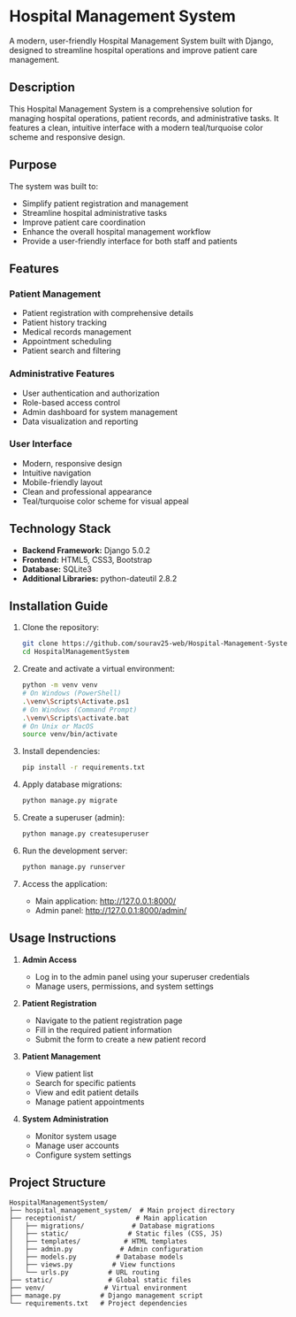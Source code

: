 # Hospital Management System

A modern, user-friendly Hospital Management System built with Django, designed to streamline hospital operations and improve patient care management.

## Description

This Hospital Management System is a comprehensive solution for managing hospital operations, patient records, and administrative tasks. It features a clean, intuitive interface with a modern teal/turquoise color scheme and responsive design.

## Purpose

The system was built to:
- Simplify patient registration and management
- Streamline hospital administrative tasks
- Improve patient care coordination
- Enhance the overall hospital management workflow
- Provide a user-friendly interface for both staff and patients

## Features

### Patient Management
- Patient registration with comprehensive details
- Patient history tracking
- Medical records management
- Appointment scheduling
- Patient search and filtering

### Administrative Features
- User authentication and authorization
- Role-based access control
- Admin dashboard for system management
- Data visualization and reporting

### User Interface
- Modern, responsive design
- Intuitive navigation
- Mobile-friendly layout
- Clean and professional appearance
- Teal/turquoise color scheme for visual appeal

## Technology Stack

- **Backend Framework:** Django 5.0.2
- **Frontend:** HTML5, CSS3, Bootstrap
- **Database:** SQLite3
- **Additional Libraries:** python-dateutil 2.8.2

## Installation Guide

1. Clone the repository:
   ```bash
   git clone https://github.com/sourav25-web/Hospital-Management-System-Receptionist-Interface.git
   cd HospitalManagementSystem
   ```

2. Create and activate a virtual environment:
   ```bash
   python -m venv venv
   # On Windows (PowerShell)
   .\venv\Scripts\Activate.ps1
   # On Windows (Command Prompt)
   .\venv\Scripts\activate.bat
   # On Unix or MacOS
   source venv/bin/activate
   ```

3. Install dependencies:
   ```bash
   pip install -r requirements.txt
   ```

4. Apply database migrations:
   ```bash
   python manage.py migrate
   ```

5. Create a superuser (admin):
   ```bash
   python manage.py createsuperuser
   ```

6. Run the development server:
   ```bash
   python manage.py runserver
   ```

7. Access the application:
   - Main application: http://127.0.0.1:8000/
   - Admin panel: http://127.0.0.1:8000/admin/

## Usage Instructions

1. **Admin Access**
   - Log in to the admin panel using your superuser credentials
   - Manage users, permissions, and system settings

2. **Patient Registration**
   - Navigate to the patient registration page
   - Fill in the required patient information
   - Submit the form to create a new patient record

3. **Patient Management**
   - View patient list
   - Search for specific patients
   - View and edit patient details
   - Manage patient appointments

4. **System Administration**
   - Monitor system usage
   - Manage user accounts
   - Configure system settings

## Project Structure

```
HospitalManagementSystem/
├── hospital_management_system/  # Main project directory
├── receptionist/               # Main application
│   ├── migrations/            # Database migrations
│   ├── static/               # Static files (CSS, JS)
│   ├── templates/           # HTML templates
│   ├── admin.py            # Admin configuration
│   ├── models.py          # Database models
│   ├── views.py          # View functions
│   └── urls.py          # URL routing
├── static/              # Global static files
├── venv/               # Virtual environment
├── manage.py          # Django management script
└── requirements.txt   # Project dependencies
```